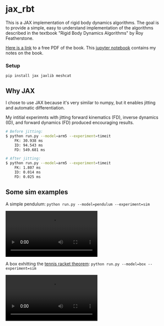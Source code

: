 # jax_rbt

This is a JAX implementation of rigid body dynamics algorithms. The goal is to provide a simple, easy to understand implementation of the algorithms described in the textbook "Rigid Body Dynamics Algorithms" by Roy Featherstone.

[Here is a link](https://bcourses.berkeley.edu/files/70847609/download?download_frd=1) to a free PDF of the book. This [jupyter notebook](featherstone_notes.ipynb) contains my notes on the book.

### Setup

```
pip install jax jaxlib meshcat
```


## Why JAX

I chose to use JAX because it's very similar to numpy, but it enables jitting and automatic differentiation.

My intitial experimnts with jitting forward kinematics (FD), inverse dynamics (ID), and forward dynamics (FD) produced encouraging results.

```sh
# Before jitting:
$ python run.py --model=arm5 --experiment=timeit
    FK: 30.938 ms
    ID: 94.543 ms
    FD: 549.681 ms

# After jitting:
$ python run.py --model=arm5 --experiment=timeit
    FK: 1.807 ms
    ID: 0.014 ms
    FD: 0.025 ms
```

## Some sim examples

A simple pendulum: `python run.py --model=pendulum --experiment=sim`

![pendulum](media/pendulum_sim.mov)

A box exhitting the [tennis racket theorem](https://en.wikipedia.org/wiki/Tennis_racket_theorem): `python run.py --model=box --experiment=sim`

![box](media/box_rotation_sim.mov)
